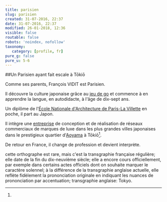 ```yaml
---
title: parisien
slug: parisien
created: 31-07-2016, 22:37
date: 31-07-2016, 22:37
modified: 26-01-2018, 12:36
visible: false
routable: false
robots: 'noindex, nofollow'
taxonomy:
   category: [profile, fr]
pure_g: false
pure_u: 5-6
---
```

##Un Parisien ayant fait escale à Tōkiō

Comme ses parents, François VIDIT est Parisien.

Il découvre la culture japonaise grâce au [jeu de go][1] et commence à en apprendre la langue, en autodidacte, à l'âge de dix-sept ans.

Un diplôme de l'[École Nationale d'Architecture de Paris-La Villette][2] en poche, il part au Japon.

Il intègre une [entreprise][3] de conception et de réalisation de réseaux commerciaux de marques de luxe dans les plus grandes villes japonaises dans le prestigieux quartier d'[Aoyama][4] à Tōkiō[^1]. 

De retour en France, il change de profession et devient interprète.

[1]: https://fr.wikipedia.org/wiki/Go_(jeu) "https://fr.wikipedia.org/wiki/Go_(jeu)"
[2]: https://www.google.fr/maps/place/E.N.S.A.P.L.V+:+Ecole+Nationale+Sup%C3%A9rieure+d'Architecture+de+Paris+La+Villette/@48.8936163,2.378878,17z/data=!3m1!4b1!4m5!3m4!1s0x47e66dd283e5884d:0x9d97e01a0a060349!8m2!3d48.8936128!4d2.3810667 "https://www.google.fr/maps/place/E.N.S.A.P.L.V."
[3]: http://www.garde-intl.com/ "http://www.garde-intl.com/"
[4]: https://www.google.fr/maps/place/Minamiaoyama,+Minato-ku,+Tokyo+107-0062,+Japon/@35.6645978,139.7148829,15.75z/data=!4m5!3m4!1s0x60188b6254cc464f:0x99773132a4b583e6!8m2!3d35.6653189!4d139.7149995 "https://www.google.fr/maps/place/Minamiaoyama"
[^1]:
   cette orthographe est rare, mais c'est la transgraphie française régulière; elle date de la fin du dix-neuvième siècle; elle a encore cours officiellement, par exemple dans certains actes officiels dont on souhaite marquer le caractère solennel; à la différence de la transgraphie anglaise actuelle, elle reflète fidèlement la prononciation originale en indiquant les nuances de prononciation par accentuation; transgraphie anglaise: Tokyo.